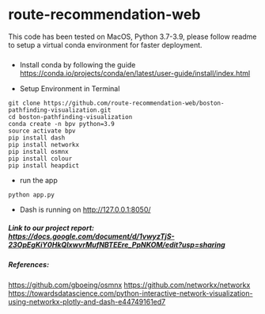 # route-recommendation-web
This code has been tested on MacOS, Python 3.7-3.9, please follow readme to setup a virtual conda environment for faster deployment.

#####
- Install conda by following the guide https://conda.io/projects/conda/en/latest/user-guide/install/index.html

- Setup Environment in Terminal
```
git clone https://github.com/route-recommendation-web/boston-pathfinding-visualization.git
cd boston-pathfinding-visualization
conda create -n bpv python=3.9
source activate bpv
pip install dash
pip install networkx
pip install osmnx
pip install colour
pip install heapdict
```
- run the app
```
python app.py
```
- Dash is running on http://127.0.0.1:8050/ 

##### Link to our project report: https://docs.google.com/document/d/1vwyzTjS-23OpEgKiY0HkQIxwvrMufNBTEEre_PpNKOM/edit?usp=sharing

##### References:
https://github.com/gboeing/osmnx
https://github.com/networkx/networkx
https://towardsdatascience.com/python-interactive-network-visualization-using-networkx-plotly-and-dash-e44749161ed7
